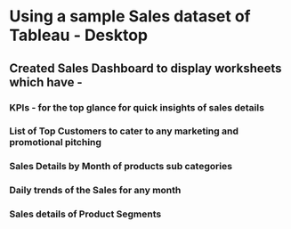 # Using a sample Sales dataset of Tableau - Desktop
## Created Sales Dashboard to display worksheets which have -
### KPIs - for the top glance for quick insights of sales details
### List of Top Customers to cater to any marketing and promotional pitching
### Sales Details by Month of products sub categories
### Daily trends of the Sales for any month
### Sales details of Product Segments


